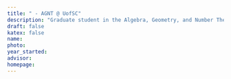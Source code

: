 ```yaml
---
title: " - AGNT @ UofSC"
description: "Graduate student in the Algebra, Geometry, and Number Theory research group at the University of South Carolina"
draft: false
katex: false
name: 
photo: 
year_started: 
advisor: 
homepage: 
---
```

